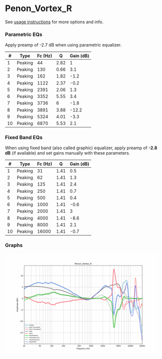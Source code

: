 # Penon_Vortex_R
See [usage instructions](https://github.com/jaakkopasanen/AutoEq#usage) for more options and info.

### Parametric EQs
Apply preamp of -2.7 dB when using parametric equalizer.

|   # | Type    |   Fc (Hz) |    Q |   Gain (dB) |
|-----|---------|-----------|------|-------------|
|   1 | Peaking |        44 | 2.82 |         1   |
|   2 | Peaking |       130 | 0.66 |         3.1 |
|   3 | Peaking |       162 | 1.82 |        -1.2 |
|   4 | Peaking |      1122 | 2.37 |        -0.2 |
|   5 | Peaking |      2391 | 2.06 |         1.3 |
|   6 | Peaking |      3352 | 5.55 |         3.4 |
|   7 | Peaking |      3736 | 6    |        -1.8 |
|   8 | Peaking |      3891 | 3.88 |       -12.2 |
|   9 | Peaking |      5324 | 4.01 |        -3.3 |
|  10 | Peaking |      6870 | 5.53 |         2.1 |

### Fixed Band EQs
When using fixed band (also called graphic) equalizer, apply preamp of **-2.8 dB** (if available) and set gains manually with these parameters.

|   # | Type    |   Fc (Hz) |    Q |   Gain (dB) |
|-----|---------|-----------|------|-------------|
|   1 | Peaking |        31 | 1.41 |         0.5 |
|   2 | Peaking |        62 | 1.41 |         1.3 |
|   3 | Peaking |       125 | 1.41 |         2.4 |
|   4 | Peaking |       250 | 1.41 |         0.7 |
|   5 | Peaking |       500 | 1.41 |         0.4 |
|   6 | Peaking |      1000 | 1.41 |        -0.6 |
|   7 | Peaking |      2000 | 1.41 |         3   |
|   8 | Peaking |      4000 | 1.41 |        -8.6 |
|   9 | Peaking |      8000 | 1.41 |         2.1 |
|  10 | Peaking |     16000 | 1.41 |        -0.7 |

### Graphs
![](./Penon_Vortex_R.png)
